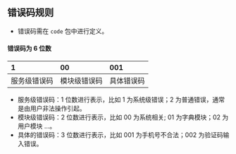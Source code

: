 ## 错误码规则

- 错误码需在 `code` 包中进行定义。

#### 错误码为 6 位数

| 1 | 00 | 001 |
| :------ | :------ | :------ |
| 服务级错误码 | 模块级错误码 | 具体错误码 |

- 服务级错误码：1 位数进行表示，比如 1 为系统级错误；2 为普通错误，通常是由用户非法操作引起。
- 模块级错误码：2 位数进行表示，比如 00 为系统相关; 01 为字典模块；02 为用户模块 ...。
- 具体的错误码：3 位数进行表示，比如 001 为手机号不合法；002 为验证码输入错误。